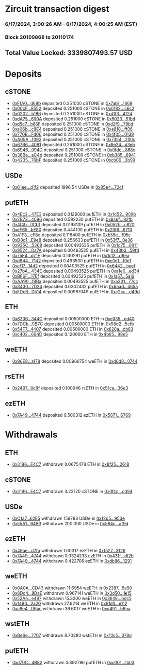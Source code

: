 # Zircuit transaction digest
### 6/17/2024, 3:00:26 AM - 6/17/2024, 4:00:25 AM (EST)
### Block 20109868 to 20110174

## Total Value Locked: 3339807493.57 USD

# Deposits
## cSTONE
- [0xFfA0...d68b](https://etherscan.io/address/0xFfA08e25e1BA890DAa38060B3AA1E078f0BFd68b) deposited 0.251000 cSTONE in [0x7ab1...1468](https://etherscan.io/tx/0xFfA08e25e1BA890DAa38060B3AA1E078f0BFd68b)
- [0x00cF...8552](https://etherscan.io/address/0x00cFc15E7606f0831582589496CAC79b64428552) deposited 0.251000 cSTONE in [0x0182...c6c2](https://etherscan.io/tx/0x00cFc15E7606f0831582589496CAC79b64428552)
- [0x0202...b186](https://etherscan.io/address/0x02025282207901EA0ad6dCb48EfE9AE7787fb186) deposited 0.251000 cSTONE in [0xd1f3...4f24](https://etherscan.io/tx/0x02025282207901EA0ad6dCb48EfE9AE7787fb186)
- [0xdA75...600A](https://etherscan.io/address/0xdA753F4e086EA43b8C7743B48C659a88bF13600A) deposited 0.251000 cSTONE in [0x5023...91bd](https://etherscan.io/tx/0xdA753F4e086EA43b8C7743B48C659a88bF13600A)
- [0xd5c7...b85F](https://etherscan.io/address/0xd5c7b6A62f71A31FE187B28a176E57CA5aCeb85F) deposited 0.251000 cSTONE in [0xd2f9...79bd](https://etherscan.io/tx/0xd5c7b6A62f71A31FE187B28a176E57CA5aCeb85F)
- [0xa06b...c8E4](https://etherscan.io/address/0xa06bB5aa9895Ea19266830db1061977C9Bfac8E4) deposited 0.251000 cSTONE in [0xa818...ff06](https://etherscan.io/tx/0xa06bB5aa9895Ea19266830db1061977C9Bfac8E4)
- [0x770B...Fd06](https://etherscan.io/address/0x770B228eAD159e162a9d8144435e568F15EfFd06) deposited 0.251000 cSTONE in [0x4f05...0139](https://etherscan.io/tx/0x770B228eAD159e162a9d8144435e568F15EfFd06)
- [0xA05A...f063](https://etherscan.io/address/0xA05Ac27012D2f4aa681EC9F2DdE71051e5baf063) deposited 0.251000 cSTONE in [0x7354...200c](https://etherscan.io/tx/0xA05Ac27012D2f4aa681EC9F2DdE71051e5baf063)
- [0x67B6...4081](https://etherscan.io/address/0x67B6C8f594ee55ce1cb2e7891624834f43F44081) deposited 0.251000 cSTONE in [0x9e24...d3eb](https://etherscan.io/tx/0x67B6C8f594ee55ce1cb2e7891624834f43F44081)
- [0x6946...094D](https://etherscan.io/address/0x6946690c3B3A9e95014C2A852a0132Edf1b5094D) deposited 0.251000 cSTONE in [0x0fde...868d](https://etherscan.io/tx/0x6946690c3B3A9e95014C2A852a0132Edf1b5094D)
- [0x38Be...aC4d](https://etherscan.io/address/0x38Be4f21800C48Ad538FbA7f43eEBbb52fb0aC4d) deposited 0.251000 cSTONE in [0xb385...8941](https://etherscan.io/tx/0x38Be4f21800C48Ad538FbA7f43eEBbb52fb0aC4d)
- [0x4235...76bF](https://etherscan.io/address/0x4235d0a84D8A6bf975a0C5FBDb9Ed688F85176bF) deposited 0.251000 cSTONE in [0xcb09...3b99](https://etherscan.io/tx/0x4235d0a84D8A6bf975a0C5FBDb9Ed688F85176bF)
## USDe
- [0x61ee...d1f2](https://etherscan.io/address/0x61ee113269dFfaE42feb56eF64d5C9279e06d1f2) deposited 1996.54 USDe in [0x85e4...72cf](https://etherscan.io/tx/0x61ee113269dFfaE42feb56eF64d5C9279e06d1f2)
## pufETH
- [0x4Ec2...47E3](https://etherscan.io/address/0x4Ec2acb97760522a74382323F9cE6A1DEe4347E3) deposited 0.0129000 pufETH in [0x1d52...909b](https://etherscan.io/tx/0x4Ec2acb97760522a74382323F9cE6A1DEe4347E3)
- [0x2B73...4096](https://etherscan.io/address/0x2B7320095c4D747d1066080828e16f9d7AA24096) deposited 0.592230 pufETH in [0x9a6f...82fb](https://etherscan.io/tx/0x2B7320095c4D747d1066080828e16f9d7AA24096)
- [0x4f4b...0Cb1](https://etherscan.io/address/0x4f4bE18729DCd05EAC6FA6daFB34275273A80Cb1) deposited 0.0198109 pufETH in [0x052b...c820](https://etherscan.io/tx/0x4f4bE18729DCd05EAC6FA6daFB34275273A80Cb1)
- [0xeF65...bE80](https://etherscan.io/address/0xeF65D6f2E2Df51609bbBc0C463BC956548d4bE80) deposited 0.444100 pufETH in [0x20f6...8710](https://etherscan.io/tx/0xeF65D6f2E2Df51609bbBc0C463BC956548d4bE80)
- [0x41F3...cF8d](https://etherscan.io/address/0x41F373525C496D383064cbB90B713F526467cF8d) deposited 0.118400 pufETH in [0xb59e...f95c](https://etherscan.io/tx/0x41F373525C496D383064cbB90B713F526467cF8d)
- [0xD8d1...E9e8](https://etherscan.io/address/0xD8d1aC3B22064A67A82D74A11836E1eD6354E9e8) deposited 0.256633 pufETH in [0x53f7...0e36](https://etherscan.io/tx/0xD8d1aC3B22064A67A82D74A11836E1eD6354E9e8)
- [0x935C...5368](https://etherscan.io/address/0x935C1072EF2dafa61542305E1c1e433506325368) deposited 0.00493525 pufETH in [0x1c75...0811](https://etherscan.io/tx/0x935C1072EF2dafa61542305E1c1e433506325368)
- [0x9524...Da7A](https://etherscan.io/address/0x9524Aa1CBAe7E46d0Af84eD3f269cBCA9524Da7A) deposited 0.00493525 pufETH in [0x43b3...59fd](https://etherscan.io/tx/0x9524Aa1CBAe7E46d0Af84eD3f269cBCA9524Da7A)
- [0x75F4...d71F](https://etherscan.io/address/0x75F45EB5a53ef8BeA513321eAb61618441Dcd71F) deposited 0.130291 pufETH in [0x1c12...d9ea](https://etherscan.io/tx/0x75F45EB5a53ef8BeA513321eAb61618441Dcd71F)
- [0xd644...7142](https://etherscan.io/address/0xd64475c64c83aF370b98CfBE08D94a236F9b7142) deposited 0.493500 pufETH in [0xc0c1...f0e1](https://etherscan.io/tx/0xd64475c64c83aF370b98CfBE08D94a236F9b7142)
- [0xcf17...14d2](https://etherscan.io/address/0xcf170d071285f9806FafAc73a2AD7377768814d2) deposited 0.00493525 pufETH in [0x6442...beef](https://etherscan.io/tx/0xcf170d071285f9806FafAc73a2AD7377768814d2)
- [0x27bA...434E](https://etherscan.io/address/0x27bAc24EF565BE7244012eF93c737C34f93E434E) deposited 0.00493525 pufETH in [0xa1e0...ed34](https://etherscan.io/tx/0x27bAc24EF565BE7244012eF93c737C34f93E434E)
- [0xBF6F...17Ef](https://etherscan.io/address/0xBF6F1709F71F9CcD202025DbD78cfbB6d4cd17Ef) deposited 0.00493525 pufETH in [0x1a57...5a19](https://etherscan.io/tx/0xBF6F1709F71F9CcD202025DbD78cfbB6d4cd17Ef)
- [0xAA90...1BBa](https://etherscan.io/address/0xAA903207bC03D8fdfF3b87aBdf6F818d034d1BBa) deposited 0.00493525 pufETH in [0xa331...77cc](https://etherscan.io/tx/0xAA903207bC03D8fdfF3b87aBdf6F818d034d1BBa)
- [0x3430...7D24](https://etherscan.io/address/0x3430EFd56D4Ac16a20667981ec0Ff55Ec8467D24) deposited 0.0302432 pufETH in [0x6aad...465a](https://etherscan.io/tx/0x3430EFd56D4Ac16a20667981ec0Ff55Ec8467D24)
- [0xFDc6...D514](https://etherscan.io/address/0xFDc6f06030E15293b32fF3DF36D3EC1D5003D514) deposited 0.00987049 pufETH in [0xc2ca...d49d](https://etherscan.io/tx/0xFDc6f06030E15293b32fF3DF36D3EC1D5003D514)
## ETH
- [0x6336...344C](https://etherscan.io/address/0x6336Fc0B180aFc3e470B7A5D4b2181af3ffB344C) deposited 0.00500000 ETH in [0xe035...ed40](https://etherscan.io/tx/0x6336Fc0B180aFc3e470B7A5D4b2181af3ffB344C)
- [0x7DCb...9B7C](https://etherscan.io/address/0x7DCb5fB10E7a42B4bB77664d81073D3698879B7C) deposited 0.00500000 ETH in [0x98d2...5efb](https://etherscan.io/tx/0x7DCb5fB10E7a42B4bB77664d81073D3698879B7C)
- [0x54F7...4407](https://etherscan.io/address/0x54F74d8BC8FBC314e15dd5cBf8307AC093574407) deposited 0.00500000 ETH in [0x820a...db83](https://etherscan.io/tx/0x54F74d8BC8FBC314e15dd5cBf8307AC093574407)
- [0xc402...664D](https://etherscan.io/address/0xc402C740DEa7b6a873924e64EEDf64208C30664D) deposited 0.120000 ETH in [0x4b85...98e5](https://etherscan.io/tx/0xc402C740DEa7b6a873924e64EEDf64208C30664D)
## weETH
- [0x96E8...a178](https://etherscan.io/address/0x96E86f58C5684814e61A0c433564f196F362a178) deposited 0.00960754 weETH in [0xd6d8...0744](https://etherscan.io/tx/0x96E86f58C5684814e61A0c433564f196F362a178)
## rsETH
- [0x2497...0c8f](https://etherscan.io/address/0x24978e09f1aDb732CA706eea479Bf3D0f4970c8f) deposited 0.100946 rsETH in [0x51ca...36e3](https://etherscan.io/tx/0x24978e09f1aDb732CA706eea479Bf3D0f4970c8f)
## ezETH
- [0x7A49...4744](https://etherscan.io/address/0x7A493Be5c2ce014cD049Bf178a1ac0Db1B434744) deposited 0.500312 ezETH in [0x5871...6769](https://etherscan.io/tx/0x7A493Be5c2ce014cD049Bf178a1ac0Db1B434744)
# Withdrawals
## ETH
- [0x3186...E4C7](https://etherscan.io/address/0x318698d36d131E8f400F9d660ECcE0d4B859E4C7) withdrawn 0.0675478 ETH in [0x8f25...2618](https://etherscan.io/tx/0x318698d36d131E8f400F9d660ECcE0d4B859E4C7)
## cSTONE
- [0x3186...E4C7](https://etherscan.io/address/0x318698d36d131E8f400F9d660ECcE0d4B859E4C7) withdrawn 4.22120 cSTONE in [0xdf4c...cd94](https://etherscan.io/tx/0x318698d36d131E8f400F9d660ECcE0d4B859E4C7)
## USDe
- [0xC1a7...62E5](https://etherscan.io/address/0xC1a732fbfa4cca69705d6cCc70F92B82FcC062E5) withdrawn 159783 USDe in [0x12d5...953e](https://etherscan.io/tx/0xC1a732fbfa4cca69705d6cCc70F92B82FcC062E5)
- [0x55A1...64B3](https://etherscan.io/address/0x55A10B55E7c38FA641FC8894290fBF8ee74464B3) withdrawn 200.000 USDe in [0x564c...af9d](https://etherscan.io/tx/0x55A10B55E7c38FA641FC8894290fBF8ee74464B3)
## ezETH
- [0x49ae...d7fa](https://etherscan.io/address/0x49ae66ddF218250c3FBfe88c844e25e3256Ad7fa) withdrawn 1.00317 ezETH in [0xf527...3129](https://etherscan.io/tx/0x49ae66ddF218250c3FBfe88c844e25e3256Ad7fa)
- [0x7A49...4744](https://etherscan.io/address/0x7A493Be5c2ce014cD049Bf178a1ac0Db1B434744) withdrawn 0.0324233 ezETH in [0x431f...df2b](https://etherscan.io/tx/0x7A493Be5c2ce014cD049Bf178a1ac0Db1B434744)
- [0x7A49...4744](https://etherscan.io/address/0x7A493Be5c2ce014cD049Bf178a1ac0Db1B434744) withdrawn 0.422706 ezETH in [0xdb86...1291](https://etherscan.io/tx/0x7A493Be5c2ce014cD049Bf178a1ac0Db1B434744)
## weETH
- [0x0A0A...CD43](https://etherscan.io/address/0x0A0AE914771Ec0a5851049864cCC27B1bAa8CD43) withdrawn 11.6954 weETH in [0x2387...6e90](https://etherscan.io/tx/0x0A0AE914771Ec0a5851049864cCC27B1bAa8CD43)
- [0x8Dc4...8DaE](https://etherscan.io/address/0x8Dc4940C1a265627fCbC197efF37841341f68DaE) withdrawn 0.967141 weETH in [0x3d50...1e15](https://etherscan.io/tx/0x8Dc4940C1a265627fCbC197efF37841341f68DaE)
- [0x52Aa...e497](https://etherscan.io/address/0x52Aa899454998Be5b000Ad077a46Bbe360F4e497) withdrawn 15.3300 weETH in [0x3648...bdc5](https://etherscan.io/tx/0x52Aa899454998Be5b000Ad077a46Bbe360F4e497)
- [0x1480...2a20](https://etherscan.io/address/0x14803de3ebaaEbF3E4739109bF56832E74B72a20) withdrawn 27.6214 weETH in [0x9fd0...e112](https://etherscan.io/tx/0x14803de3ebaaEbF3E4739109bF56832E74B72a20)
- [0xa8e4...D6ac](https://etherscan.io/address/0xa8e4C365dF56b80ffcb2B6864342D0Fb897AD6ac) withdrawn 36.6017 weETH in [0xd491...56ba](https://etherscan.io/tx/0xa8e4C365dF56b80ffcb2B6864342D0Fb897AD6ac)
## wstETH
- [0xBe6e...7707](https://etherscan.io/address/0xBe6eA74328D564F1F0d0445d3818Dd0435AB7707) withdrawn 8.70280 wstETH in [0x10c5...379d](https://etherscan.io/tx/0xBe6eA74328D564F1F0d0445d3818Dd0435AB7707)
## pufETH
- [0xd70C...4B82](https://etherscan.io/address/0xd70C08b0dF6BbE83a88bce9834cf309DBf5f4B82) withdrawn 0.892796 pufETH in [0xc001...1b03](https://etherscan.io/tx/0xd70C08b0dF6BbE83a88bce9834cf309DBf5f4B82)
